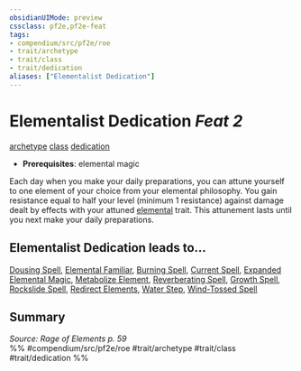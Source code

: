 ```yaml
---
obsidianUIMode: preview
cssclass: pf2e,pf2e-feat
tags:
- compendium/src/pf2e/roe
- trait/archetype
- trait/class
- trait/dedication
aliases: ["Elementalist Dedication"]
---
```

# Elementalist Dedication  *Feat 2*  
[archetype](archetype.md "Archetype Feat Trait")  [class](class-som.md "Class Class Trait")  [dedication](dedication.md "Dedication Feat Trait")  

- **Prerequisites**: elemental magic

Each day when you make your daily preparations, you can attune yourself to one element of your choice from your elemental philosophy. You gain resistance equal to half your level (minimum 1 resistance) against damage dealt by effects with your attuned [elemental](elemental.md "Elemental Creature Type Trait") trait. This attunement lasts until you next make your daily preparations.

## Elementalist Dedication leads to...

[Dousing Spell](dousing-spell-roe.md), [Elemental Familiar](elemental-familiar-roe.md), [Burning Spell](burning-spell-roe.md), [Current Spell](current-spell-roe.md), [Expanded Elemental Magic](expanded-elemental-magic-roe.md), [Metabolize Element](metabolize-element-roe.md), [Reverberating Spell](reverberating-spell-roe.md), [Growth Spell](growth-spell-roe.md), [Rockslide Spell](rockslide-spell-roe.md), [Redirect Elements](redirect-elements-roe.md), [Water Step](water-step-roe.md), [Wind-Tossed Spell](wind-tossed-spell-roe.md)

## Summary

*Source: Rage of Elements p. 59*  
%% #compendium/src/pf2e/roe #trait/archetype #trait/class #trait/dedication %%